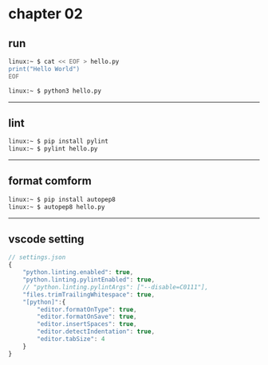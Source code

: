 # chapter 02

## run

```bash
linux:~ $ cat << EOF > hello.py
print("Hello World")
EOF

linux:~ $ python3 hello.py
```


---

## lint

```bash
linux:~ $ pip install pylint
linux:~ $ pylint hello.py
```


---

## format comform

```bash
linux:~ $ pip install autopep8
linux:~ $ autopep8 hello.py
```


---

## vscode setting

```javascript
// settings.json
{
    "python.linting.enabled": true,
    "python.linting.pylintEnabled": true,
    // "python.linting.pylintArgs": ["--disable=C0111"],
    "files.trimTrailingWhitespace": true,
    "[python]":{
        "editor.formatOnType": true,
        "editor.formatOnSave": true,
        "editor.insertSpaces": true,
        "editor.detectIndentation": true,
        "editor.tabSize": 4
    }
}
```
